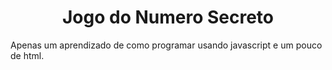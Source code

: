 <h1 align="center"> Jogo do Numero Secreto </h1>

Apenas um aprendizado de como programar usando javascript e um pouco de html.
